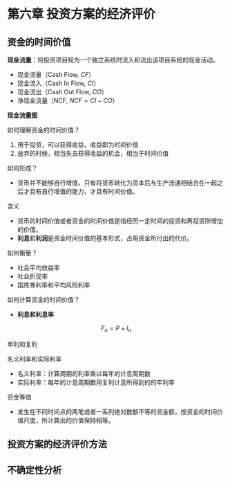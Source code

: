 # 第六章 投资方案的经济评价

## 资金的时间价值

**现金流量**：将投资项目视为一个独立系统时流入和流出该项目系统的现金活动。

- 现金流量（Cash Flow, $CF$）
- 现金流入（Cash In Flow, $CI$）
- 现金流出（Cash Out Flow, $CO$）
- 净现金流量（NCF, $NCF = CI - CO$）

**现金流量图**

如何理解资金的时间价值？

1. 用于投资，可以获得收益，收益即为时间价值
2. 放弃的时候，相当失去获得收益的机会，相当于时间价值

如何形成？

- 货币并不能够自行增值，只有将货币转化为资本后与生产流通相结合在一起之后才具有自行增值的能力，才具有时间价值。

含义

- 货币的时间价值或者资金的时间价值是指经历一定时间的投资和再投资所增加的价值。
- **利息**和**利润**是资金时间价值的基本形式，占用资金所付出的代价。

如何衡量？

- 社会平均收益率
- 社会折现率
- 国库券利率和平均风险利率

如何计算资金的时间价值？

- **利息和利息率**

$$
F_n = P + I_n
$$

单利和复利

名义利率和实际利率

- 名义利率：计算周期的利率乘以每年的计息周期数
- 实际利率：每年的计息周期数用复利计息所得到的的年利率

资金等值

- 发生在不同时间点的两笔或者一系列绝对数额不等的资金额，按资金的时间价值尺度，所计算出的价值保持相等。

## 投资方案的经济评价方法

## 不确定性分析
